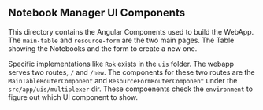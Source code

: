 ## Notebook Manager UI Components

This directory contains the Angular Components used to build the WebApp. The `main-table` and `resource-form` are the two main pages. The Table showing the Notebooks and the form to create a new one. 

Specific implementations like `Rok` exists in the `uis` folder. The webapp serves two routes, `/` and `/new`. The components for these two routes are the `MainTableRouterComponent` and `ResourceFormRouterComponent` under the `src/app/uis/multiplexer` dir. These compoenents check the `environment` to figure out which UI component to show.